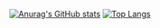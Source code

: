 [![Anurag's GitHub stats](https://github-readme-stats.vercel.app/api?username=qdieu&show_icons=true&theme=dracula)](https://github.com/QDieu/qdieu)
[![Top Langs](https://github-readme-stats.vercel.app/api/top-langs/?username=qdieu)](https://github.com/QDieu/qdieu)
